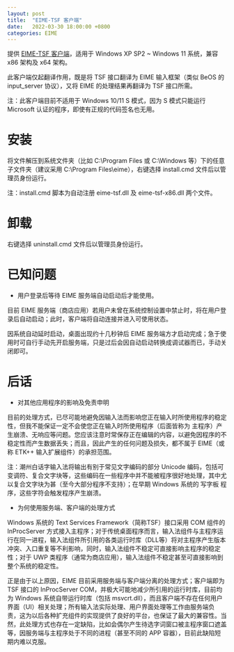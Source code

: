 ```yaml
---
layout: post
title:  "EIME-TSF 客户端"
date:   2022-03-30 18:00:00 +0800
categories: EIME
---
```


提供 [EIME-TSF 客户端](https://github.com/DonAnthonyLee/DonAnthonyLee.github.io/blob/main/stuff/eime-tsf-client-0.1.6b.zip "EIME-TSF 客户端 0.1.6b 版下载")，适用于 Windows XP SP2 ~ Windows 11 系统，兼容 x86 架构及 x64 架构。


此客户端仅起翻译作用，既是将 TSF 接口翻译为 EIME 输入框架（类似 BeOS 的 input_server 协议），又将 EIME 的处理结果再翻译为 TSF 接口所需。


注：此客户端目前不适用于 Windows 10/11 S 模式，因为 S 模式只能运行 Microsoft 认证的程序，即使有正规的代码签名也无用。


# 安装

将文件解压到系统文件夹（比如 C:\Program Files 或 C:\Windows 等）下的任意子文件夹（建议采用 C:\Program Files\eime），右键选择 install.cmd 文件后以管理员身份运行。

注：install.cmd 脚本为自动注册 eime-tsf.dll 及 eime-tsf-x86.dll 两个文件。


# 卸载

右键选择 uninstall.cmd 文件后以管理员身份运行。


# 已知问题

+ 用户登录后等待 EIME 服务端自动启动后才能使用。

目前 EIME 服务端（商店应用）若用户未曾在系统控制设置中禁止时，将在用户登录后自动启动；此时，客户端将自动连接并进入可使用状态。

因系统自动延时启动，桌面出现约十几秒钟后 EIME 服务端方才启动完成；急于使用时可自行手动先开启服务端，只是过后会因自动启动转换成调试器而已，手动关闭即可。


# 后话

+ 对其他应用程序的影响及免责申明

目前的处理方式，已尽可能地避免因输入法而影响您正在输入时所使用程序的稳定性，但我不能保证一定不会使您正在输入时所使用程序（后面皆称为 主程序）产生崩溃、无响应等问题。您应该注意时常保存正在编辑的内容，以避免因程序的不稳定性而产生数据丢失；而且，因此产生的任何问题及损失，都不属于 EIME（或称 ETK++ 输入扩展组件）的承担范围。

注：潮州白话字输入法将输出有别于常见文字编码的部分 Unicode 编码，包括可变调符、复合文字块等，这些编码在一些程序中并不能被程序很好地处理，其中尤以复合文字块为甚（至今大部分程序不支持）；在早期 Windows 系统的 写字板 程序，这些字符会触发程序产生崩溃。

+ 为何使用服务端、客户端的处理方式

Windows 系统的 Text Services Framework（简称TSF）接口采用 COM 组件的 InProcServer 方式接入主程序；对于传统桌面程序而言，输入法组件与主程序运行在同一进程，输入法组件所引用的各类运行时库（DLL等）将对主程序产生版本冲突、入口重复等不利影响，同时，输入法组件不稳定可直接影响主程序的稳定性；对于 UWP  类程序（通常为商店应用），输入法组件不稳定甚至可直接影响到整个系统的稳定性。

正是由于以上原因，EIME 目前采用服务端与客户端分离的处理方式；客户端即为 TSF 接口的 InProcServer COM，并极大可能地减少所引用的运行时库，目前均为 Windows 系统自带运行时库（包括 msvcrt.dll），而且客户端不存在任何用户界面（UI）相关处理；所有输入法实际处理、用户界面处理等工作由服务端负责，这为以后各种扩充组件的实现提供了良好的平台，也保证了最大的兼容性。当然，此处理方式也存在一定缺陷，比如会偶尔产生待选字词窗口被主程序窗口遮盖等，因服务端与主程序处于不同的进程（甚至不同的 APP 容器），目前此缺陷短期内难以克服。



